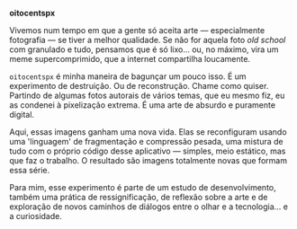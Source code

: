 **oitocentspx**

Vivemos num tempo em que a gente só aceita arte — especialmente fotografia — se tiver a melhor qualidade. Se não for aquela foto *old school* com granulado e tudo, pensamos que é só lixo... ou, no máximo, vira um meme supercomprimido, que a internet compartilha loucamente.

`oitocentspx` é minha maneira de bagunçar um pouco isso. É um experimento de destruição. Ou de reconstrução. Chame como quiser. Partindo de algumas fotos autorais de vários temas, que eu mesmo fiz, eu as condenei à pixelização extrema. É uma arte de absurdo e puramente digital.

Aqui, essas imagens ganham uma nova vida. Elas se reconfiguram usando uma 'linguagem' de fragmentação e compressão pesada, uma mistura de tudo com o próprio código desse aplicativo — simples, meio estático, mas que faz o trabalho. O resultado são imagens totalmente novas que formam essa série.

Para mim, esse experimento é parte de um estudo de desenvolvimento, também uma prática de ressignificação, de reflexão sobre a arte e de exploração de novos caminhos de diálogos entre o olhar e a tecnologia... e a curiosidade.

